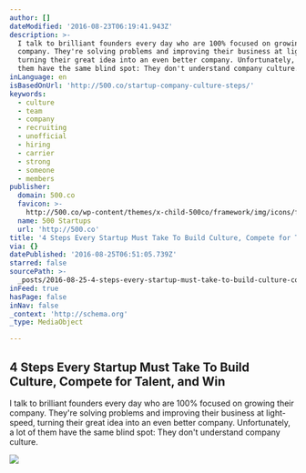 ```yaml
---
author: []
dateModified: '2016-08-23T06:19:41.943Z'
description: >-
  I talk to brilliant founders every day who are 100% focused on growing their
  company. They're solving problems and improving their business at light-speed,
  turning their great idea into an even better company. Unfortunately, a lot of
  them have the same blind spot: They don't understand company culture.
inLanguage: en
isBasedOnUrl: 'http://500.co/startup-company-culture-steps/'
keywords:
  - culture
  - team
  - company
  - recruiting
  - unofficial
  - hiring
  - carrier
  - strong
  - someone
  - members
publisher:
  domain: 500.co
  favicon: >-
    http://500.co/wp-content/themes/x-child-500co/framework/img/icons/favicon.ico
  name: 500 Startups
  url: 'http://500.co'
title: '4 Steps Every Startup Must Take To Build Culture, Compete for Talent, and Win'
via: {}
datePublished: '2016-08-25T06:51:05.739Z'
starred: false
sourcePath: >-
  _posts/2016-08-25-4-steps-every-startup-must-take-to-build-culture-compete-fo.md
inFeed: true
hasPage: false
inNav: false
_context: 'http://schema.org'
_type: MediaObject

---
```

<article style=""><h1>4 Steps Every Startup Must Take To Build Culture, Compete for Talent, and Win</h1><p>I talk to brilliant founders every day who are 100% focused on growing their company. They're solving problems and improving their business at light-speed, turning their great idea into an even better company. Unfortunately, a lot of them have the same blind spot: They don't understand company culture.</p><img src="http://500.co/wp-content/uploads/2016/07/shutterstock_197903273.jpg" /></article>
